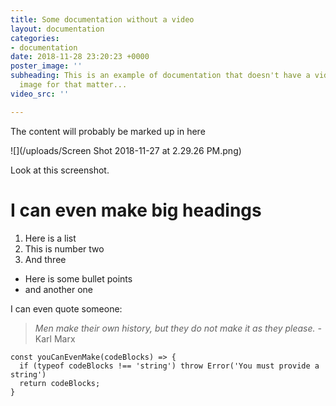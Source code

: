 ```yaml
---
title: Some documentation without a video
layout: documentation
categories:
- documentation
date: 2018-11-28 23:20:23 +0000
poster_image: ''
subheading: This is an example of documentation that doesn't have a video, or a poster
  image for that matter...
video_src: ''

---
```

The content will probably be marked up in here

![](/uploads/Screen Shot 2018-11-27 at 2.29.26 PM.png)

Look at this screenshot.

# I can even make big headings

1. Here is a list
2. This is number two
3. And three

* Here is some bullet points
* and another one

I can even quote someone:

> _Men make their own history, but they do not make it as they please. -_ Karl Marx

    const youCanEvenMake(codeBlocks) => {
      if (typeof codeBlocks !== 'string') throw Error('You must provide a string')
      return codeBlocks;
    }